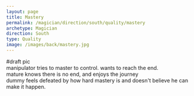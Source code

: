 ```yaml
---
layout: page
title: Mastery
permalink: /magician/direction/south/quality/mastery
archetype: Magician
direction: South
type: Quality
image: /images/back/mastery.jpg
---
```

#draft pic  
manipulator tries to master to control. wants to reach the end.   
mature knows there is no end, and enjoys the journey  
dummy feels defeated by how hard mastery is and doesn't believe he can make it happen. 
